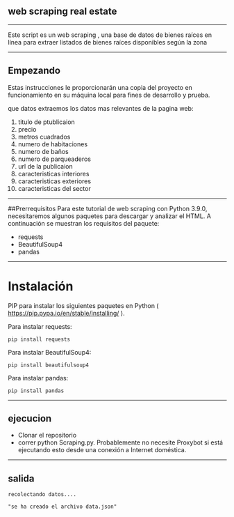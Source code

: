 ## web scraping real estate 
***
Este script es un web scraping , una base de datos de bienes raíces en línea para extraer listados de bienes raíces disponibles según la zona 

***
## Empezando

Estas instrucciones le proporcionarán una copia del proyecto en funcionamiento en su máquina local para fines de desarrollo y prueba.

que datos extraemos los datos mas relevantes de la pagina web:


1. titulo de ptublicaion 
2. precio
3. metros cuadrados 
4. numero de habitaciones 
5. numero de baños 
6. numero de parqueaderos
7. url de la publicaion
8. caracteristicas interiores 
9. caracteristicas exteriores 
10. caracteristicas del sector

***

##Prerrequisitos
Para este tutorial de  web scraping con Python 3.9.0, necesitaremos algunos paquetes para descargar y analizar el HTML. A continuación se muestran los requisitos del paquete:

- requests
- BeautifulSoup4
- pandas

***
# Instalación
PIP para instalar los siguientes paquetes en Python ( https://pip.pypa.io/en/stable/installing/ ).


Para instalar  requests:

```
pip install requests
```

Para instalar BeautifulSoup4:
```
pip install beautifulsoup4
```

Para instalar pandas:
```
pip install pandas
```

***
## ejecucion

- Clonar el repositorio
- correr python Scraping.py. Probablemente no necesite Proxybot si está ejecutando esto desde una conexión a Internet doméstica.

***

## salida 
    recolectando datos....
    
    "se ha creado el archivo data.json"
